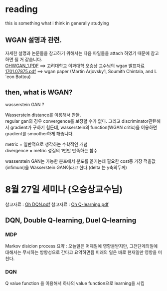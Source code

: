 # reading

this is something what i think in generally studying

WGAN 설명과 관련.
-----------------
자세한 설명과 논문들을 참고하기 위해서는 다음 파일들을 attach 하였기 때문에 참고하면 될 거 같습니다.  
[OHWGAN_1.PDF](https://github.com/comwitch/reading/files/7014041/OHWGAN_1.PDF) ==> 고려대학교 이과대학 오승상 교수님의 wgan 발표자료  
[1701.07875.pdf](https://github.com/comwitch/reading/files/7014045/1701.07875.pdf) ==> wgan paper (Martin Arjovsky1, Soumith Chintala, and L´eon Bottou)  

## then, what is WGAN? 

wasserstein GAN ?  
  
  
Wasserstein distance를 이용해서 만듦.  
regular gan의 경우 convergence를 보장할 수가 없다. 그리고 discriminator관련해서 gradient가 구하기 힘든데, wasserstein의 function(WGAN critic)을 이용하면 gradient를 smoother하게 해줍니다.  
  
metric = 일반적으로 생각하는 수학적인 개념  
divergence = metric 성질의 1번만 만족하는 함수  
  
wasserstein GAN는 가능한 분포에서 분포를 옮기는데 필요한 cost중 가장 적을값(infimum)을 Wasserstein GAN이라고 한다.(delta 는 y축의두께)  
  
  
  # 8월 27일 세미나 (오승상교수님)
  참고자료 : [Oh DQN.pdf](https://github.com/comwitch/reading/files/7064128/Oh.DQN.pdf)
  참고자료 : [Oh Q-learning.pdf](https://github.com/comwitch/reading/files/7064130/Oh.Q-learning.pdf)

## DQN, Double Q-learning, Duel Q-learning

### MDP
Markov disicion process 요약 : 오늘일은 어제일에 영향을받지만, 그전단계의일에 대해서는 무시하는 방향성으로 간다고 요약하면됨
 미래의 일은 바로 현재일만 영향을 미친다.
 
 ### DQN 
 Q value function 을 이용해서 하나의 value function으로 learning을 시킴
 
